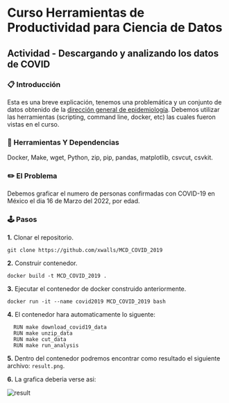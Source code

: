# Curso Herramientas de Productividad para Ciencia de Datos
## Actividad - Descargando y analizando los datos de COVID

### 📋 Introducción 
Esta es una breve explicación, tenemos una problemática y un conjunto de datos obtenido de la [dirección general de epidemiología](https://www.gob.mx/salud/documentos/datos-abiertos-152127). Debemos utilizar las herramientas (scripting, command line, docker, etc) las cuales fueron vistas en el curso.

### 🔧 Herramientas Y Dependencias

Docker, Make, wget, Python, zip, pip, pandas, matplotlib, csvcut, csvkit.

### ✏️ El Problema
Debemos graficar el numero de personas confirmadas con COVID-19 en México el dia 16 de Marzo del 2022, por edad.


### 🕹 Pasos
**1.** Clonar el repositorio.
```
git clone https://github.com/xwalls/MCD_COVID_2019
```
**2.** Construir contenedor.
```
docker build -t MCD_COVID_2019 .
```
**3.** Ejecutar el contenedor de docker construido anteriormente.
```
docker run -it --name covid2019 MCD_COVID_2019 bash
```
**4.** El contenedor hara automaticamente lo siguente:
  ```
    RUN make download_covid19_data
    RUN make unzip_data
    RUN make cut_data
    RUN make run_analysis
  ```
**5.** Dentro del contenedor podremos encontrar como resultado el siguiente archivo: `result.png`.

**6.** La grafica deberia verse asi:

![result](https://user-images.githubusercontent.com/9456708/158909498-3ddc3daa-7e86-46be-87b3-3db6e3db1b43.png)
